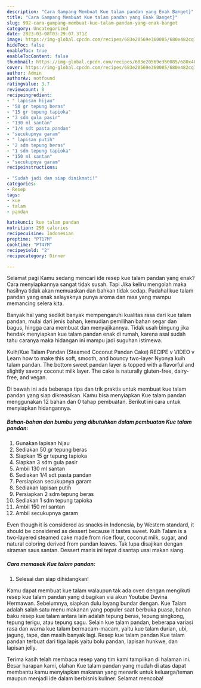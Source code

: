 ```yaml
---
description: "Cara Gampang Membuat Kue talam pandan yang Enak Banget}"
title: "Cara Gampang Membuat Kue talam pandan yang Enak Banget}"
slug: 992-cara-gampang-membuat-kue-talam-pandan-yang-enak-banget
category: Uncategorized
date: 2023-03-08T03:29:07.371Z
image: https://img-global.cpcdn.com/recipes/683e20569e360085/680x482cq70/kue-talam-pandan-foto-resep-utama.jpg
hideToc: false
enableToc: true
enableTocContent: false
thumbnail: https://img-global.cpcdn.com/recipes/683e20569e360085/680x482cq70/kue-talam-pandan-foto-resep-utama.jpg
cover: https://img-global.cpcdn.com/recipes/683e20569e360085/680x482cq70/kue-talam-pandan-foto-resep-utama.jpg
author: Admin
authorAv: notfound
ratingvalue: 3.7
reviewcount: 8
recipeingredient:
- " lapisan hijau"
- "50 gr tepung beras"
- "15 gr tepung tapioka"
- "3 sdm gula pasir"
- "130 ml santan"
- "1/4 sdt pasta pandan"
- "secukupnya garam"
- " lapisan putih"
- "2 sdm tepung beras"
- "1 sdm tepung tapioka"
- "150 ml santan"
- "secukupnya garam"
recipeinstructions:

- "Sudah jadi dan siap dinikmati!"
categories:
- Resep
tags:
- kue
- talam
- pandan

katakunci: kue talam pandan 
nutrition: 296 calories
recipecuisine: Indonesian
preptime: "PT17M"
cooktime: "PT47M"
recipeyield: "2"
recipecategory: Dinner

---
```



Selamat pagi Kamu sedang mencari ide resep kue talam pandan yang enak? Cara menyiapkannya sangat tidak susah. Tapi Jika keliru mengolah maka hasilnya tidak akan memuaskan dan bahkan tidak sedap. Padahal kue talam pandan yang enak selayaknya punya aroma dan rasa yang mampu memancing selera kita.


Banyak hal yang sedikit banyak mempengaruhi kualitas rasa dari kue talam pandan, mulai dari jenis bahan, kemudian pemilihan bahan segar dan bagus, hingga cara membuat dan menyajikannya. Tidak usah bingung jika hendak menyiapkan kue talam pandan enak di rumah, karena asal sudah tahu caranya maka hidangan ini mampu jadi suguhan istimewa.

Kuih/Kue Talam Pandan (Steamed Coconut Pandan Cake) RECIPE v VIDEO v Learn how to make this soft, smooth, and bouncy two-layer Nyonya kuih talam pandan. The bottom sweet pandan layer is topped with a flavorful and slightly savory coconut milk layer. The cake is naturally gluten-free, dairy-free, and vegan.


Di bawah ini ada beberapa tips dan trik praktis untuk membuat kue talam pandan yang siap dikreasikan. Kamu bisa menyiapkan Kue talam pandan menggunakan 12 bahan dan 0 tahap pembuatan. Berikut ini cara untuk menyiapkan hidangannya.

<!--inarticleads1-->

##### Bahan-bahan dan bumbu yang dibutuhkan dalam pembuatan Kue talam pandan:

1. Gunakan  lapisan hijau
1. Sediakan 50 gr tepung beras
1. Siapkan 15 gr tepung tapioka
1. Siapkan 3 sdm gula pasir
1. Ambil 130 ml santan
1. Sediakan 1/4 sdt pasta pandan
1. Persiapkan secukupnya garam
1. Sediakan  lapisan putih
1. Persiapkan 2 sdm tepung beras
1. Sediakan 1 sdm tepung tapioka
1. Ambil 150 ml santan
1. Ambil secukupnya garam


Even though it is considered as snacks in Indonesia, by Western standard, it should be considered as dessert because it tastes sweet. Kuih Talam is a two-layered steamed cake made from rice flour, coconut milk, sugar, and natural coloring derived from pandan leaves. Tak lupa disajikan dengan siraman saus santan. Dessert manis ini tepat disantap usai makan siang. 

<!--inarticleads2-->

##### Cara memasak Kue talam pandan:


1. Selesai dan siap dihidangkan!

Kamu dapat membuat kue talam walaupun tak ada oven dengan mengikuti resep kue talam pandan yang dibagikan via akun Youtube Devina Hermawan. Sebelumnya, siapkan dulu loyang bundar dengan. Kue Talam adalah salah satu menu makanan yang populer saat berbuka puasa, bahan baku resep kue talam antara lain adalah tepung beras, tepung singkong, tepung terigu, atau tepung sagu. Selain kue talam pandan, beberapa variasi rasa dan warna kue talam bermacam-macam, yaitu kue talam durian, ubi, jagung, tape, dan masih banyak lagi. Resep kue talam pandan Kue talam pandan terbuat dari tiga lapis yaitu bolu pandan, lapisan hunkwe, dan lapisan jelly. 

Terima kasih telah membaca resep yang tim kami tampilkan di halaman ini. Besar harapan kami, olahan Kue talam pandan yang mudah di atas dapat membantu kamu menyiapkan makanan yang menarik untuk keluarga/teman maupun menjadi ide dalam berbisnis kuliner. Selamat mencoba!
